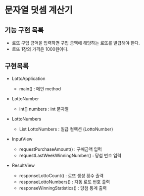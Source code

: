 # 문자열 덧셈 계산기

## 기능 구현 목록
- 로또 구입 금액을 입력하면 구입 금액에 해당하는 로또를 발급해야 한다.
- 로또 1장의 가격은 1000원이다.


## 구현목록
- LottoApplication
  - main() : 메인 method
  

- LottoNumber
  - int[] numbers : int 문자열
- LottoNumbers
  - List<LottoNumber> LottoNumbers : 일급 컬렉션 (LottoNumber)
  

- InputView
  - requestPurchaseAmount() : 구매금액 입력
  - requestLastWeekWinningNumber() : 당첨 번호 입력
- ResultView
  - responseLottoCount() : 로또 생성 횟수 출력
  - responseLottoNumbers() : 자동 로또 번호 출력
  - responseWinningStatistics() : 당첨 통계 출력